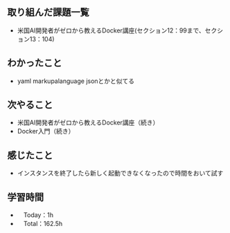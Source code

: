## 取り組んだ課題一覧
- 米国AI開発者がゼロから教えるDocker講座(セクション12：99まで、セクション13：104)

## わかったこと
- yaml markupalanguage jsonとかと似てる

## 次やること
- 米国AI開発者がゼロから教えるDocker講座（続き）
- Docker入門（続き）

## 感じたこと
- インスタンスを終了したら新しく起動できなくなったので時間をおいて試す

## 学習時間
- 　Today：1h
- 　Total：162.5h

